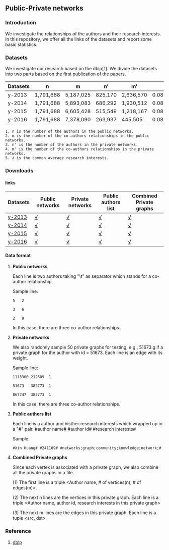 ## Public-Private networks ##

### Introduction ###

We investigate the relationships of the authors and their research interests. In this repository, we offer all the links of the datasets and report some basic statistics. 

### Datasets ###

We investigate our research based on the dblp[1]. We divide the datasets into two parts based on the first publication of the papers. 

Datasets| n | m | n' | m'| ∂ 
----|----|----|----|----|---
y-2013 | 1,791,688 | 5,187,025 | 825,170 | 2,636,570 | 0.0858634262805
y-2014 | 1,791,688 | 5,893,083 | 686,292 | 1,930,512 | 0.0873812023198
y-2015 | 1,791,688 | 6,605,428 | 515,549 | 1,218,167 | 0.0869090560066
y-2016 | 1,791,688 | 7,378,090 | 263,937 |  445,505  | 0.0828958851282
	
	1. n is the number of the authors in the public networks.
	2. m is the number of the co-authors relationships in the public networks.
	3. n' is the number of the authors in the private networks.
	4. m' is the number of the co-authors relationships in the private networks.
	5. ∂ is the common average research interests. 

### Downloads ###

#### links ####
Datasets| Public networks | Private networks | Public authors list | Combined Private graphs | 
----|----|----|----|----
[y-2013](https://drive.google.com/drive/folders/1LbVCgFoKtWF98CVdQ_cdfPxfy-BwY0kV?usp=sharing) | [√](https://drive.google.com/file/d/1R_pwaOltJE_luJhgOfy21ZF_OnM25dFg/view?usp=sharing) | [√](https://drive.google.com/drive/folders/1klugWDnxI4Uhw4k32Y4CM13V8mmkaQbP?usp=sharing) | [√](https://drive.google.com/file/d/1m7xe8ue2d0aLWGtaN3TD3rOALDJ8G-nS/view?usp=sharing) | [√](https://drive.google.com/file/d/1hflsJUPGg05wOtu0qQiBGbae5CxY01J3/view?usp=sharing) 
[y-2014](https://drive.google.com/drive/folders/1oNpLKe7kqC_OGKgJddPNYrgvFtqqd9s4?usp=sharing) | [√](https://drive.google.com/open?id=1bXUzJXx4bwK4fAfBgcHtZMVS9_PFfKQx) | [√](https://drive.google.com/open?id=1y7vpsPVfEhcLOmz4WchUP3fvcVALGyWe) | [√](https://drive.google.com/open?id=1bXUzJXx4bwK4fAfBgcHtZMVS9_PFfKQx) | [√](https://drive.google.com/open?id=1sjPNv4vOvt4QXkgsTTWTDucHE-KFm53l) 
[y-2015](https://drive.google.com/drive/folders/1dqimeQLSKcaCjBXmBY_2quSgKxUCw7zr?usp=sharing) | [√](https://drive.google.com/open?id=129ZksL622Q_YTNPP_tH43tbMRhuYUJdT) | [√](https://drive.google.com/open?id=1AhK04-RXCApZdmVCdcrQCRTz1Uf5eKHF) | [√](https://drive.google.com/open?id=1RdDkdwgTbNSoGSt3_HQp8z_BrflwyqW0) | [√](https://drive.google.com/open?id=1W8cAONtRocJ_NxERET-tO7j6DUsjiWIe)  
[y-2016](https://drive.google.com/drive/folders/19p7FAZj-KMCvDG8Mk0zyct3s0OGEhmgB?usp=sharing) | [√](https://drive.google.com/open?id=1YC2sVQF3lVr8mm-grDr0xolSRhM-05ME) | [√](https://drive.google.com/open?id=1J7KJqlA3m9j3-bXjJAe5YOz8FwdHVWB1) | [√](https://drive.google.com/open?id=1E-5le1mAait60e3I0B5FDuFEso3C0AL_) | [√](https://drive.google.com/open?id=1BmwkaerV1K3qUpRRF_lor2RrBa34Ie-f)  

#### Data format ####

1. **Public networks**
	
	Each line is two authors taking "\t" as separator which stands for a co-author relationship. 
	

	Sample line:
	
	```
	5	2
	
	3	6
	
	2	9
	```	
	In this case, there are three co-author relationships. 
	
2. **Private networks**

	We also randomly sample 50 private graphs for testing, e.g., 51673.g if a private graph for the author with id = 51673. Each line is an edge with its weight.  
	
	Sample line:
	
	```
	1113300	212609	1
	
	51673	382773	1
	
	867747	382773	1
	```
	
	In this case, there are three co-author relationships. 
	
3. **Public authors list**

	Each line is a author and his/her research interests which wrapped up in a "#" pair. #author name# #author id# #research interests#
	
	Sample:
	
	```
	#Xin Huang# #241109# #networks;graph;community;knowledge;network;#
	```
	
4. **Combined Private graphs**

	Since each vertex is associated with a private graph, we also combine all the private graphs in a file. 
	
	(1) The first line is a triple <Author name, # of vertices(n), # of edges(m)>.
	
	(2) The next n lines are the vertices in this private graph.  Each line is a triple <Author name, author id, research interests in this private graph>
	
	(3) The next m lines are the edges in this private graph. Each line is a tuple <src, dst>
	

 
### Reference ###

1. [dblp](http://dblp.uni-trier.de)
